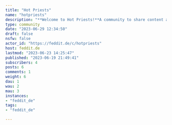 ```yaml
---
title: "Hot Priests" 
name: "hotpriests"
description: "**Welcome to Hot Priests!**A community to share content about fictional hot men of the Lord. Whether priests, rabbis, imams or shamans, the important thing is that they are hot!**Rules**1. No real priests2. Men only3. No NSFW4. Identify all posts! (actor/ role/ film or show)5. Fanart is allowed (please credit the artist!)6. No reposts (identical pics)7. No discussions about religion8. Be nice!"
type: community
date: "2023-06-29 12:34:50"
draft: false
nsfw: false
actor_id: "https://feddit.de/c/hotpriests"
host: feddit.de
lastmod: "2023-06-23 14:25:47"
published: "2023-06-19 21:49:41"
subscribers: 4
posts: 6
comments: 1
weight: 6
dau: 1
wau: 2
mau: 3
instances:
- "feddit_de"
tags: 
- "feddit_de"

---
```

